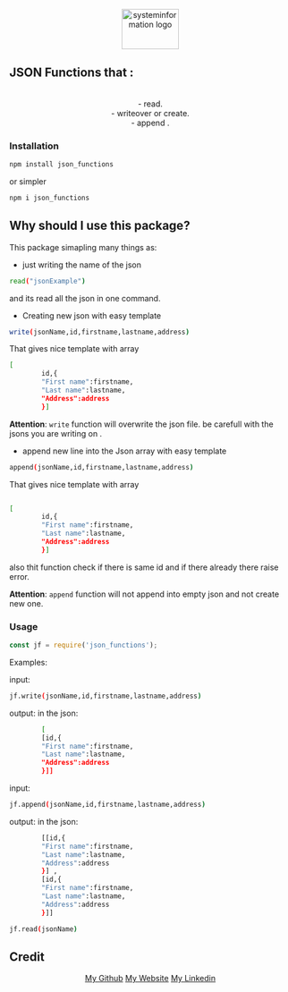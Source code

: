 
<p align="center">
  <a href="https://systeminformation.io/">
    <img src="https://systeminformation.io/assets/logo_inv.png" alt="systeminformation logo" width="102" height="72">
  </a>
</p>


## JSON Functions that :
<p align="center">
<br>
- read.
<br>
- writeover or create.
<br>
- append .
<br>
</p>



### Installation

```bash
npm install json_functions
```
or simpler

```bash
npm i json_functions
```

## Why should I use this package?

This package simapling many things as: 

- just writing the name of the json 
```bash
read("jsonExample")
```
 and its read all the json in one command.

- Creating new json with easy template 
```bash
write(jsonName,id,firstname,lastname,address) 
```
That gives nice template with array 
```bash
[
        id,{
        "First name":firstname,
        "Last name":lastname,
        "Address":address
        }]
```

**Attention**:  `write` function will overwrite the json file. be carefull with the jsons you are writing on .

- append new line into the Json array with easy template 
```bash
append(jsonName,id,firstname,lastname,address) 
```

That gives nice template with array 
```bash

[
        id,{
        "First name":firstname,
        "Last name":lastname,
        "Address":address
        }]
```
also thit function check if there is same id and if there already there raise error.

**Attention**:  `append` function will not append into empty json and not create new one.



### Usage


```js
const jf = require('json_functions');

```
Examples:

input:
```bash
jf.write(jsonName,id,firstname,lastname,address) 
```
output:
in the json:
```bash
        [
        [id,{
        "First name":firstname,
        "Last name":lastname,
        "Address":address
        }]] 
```

input:
```bash
jf.append(jsonName,id,firstname,lastname,address) 
```
output:
in the json:
```bash
        [[id,{
        "First name":firstname,
        "Last name":lastname,
        "Address":address
        }] ,
        [id,{
        "First name":firstname,
        "Last name":lastname,
        "Address":address
        }]] 
```

```bash
jf.read(jsonName) 
```

## Credit

<p align="center">
  <a href="https://github.com/Omeritzio"> My Github</a>
  <a href="omerprofile-dda24.firebaseapp.com">My Website</a>
  <a href="www.linkedin.com/in/omer-shlomo-396b0419a">My Linkedin</a>
</p>

